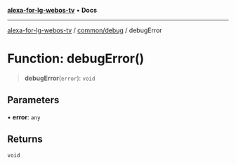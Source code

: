 [**alexa-for-lg-webos-tv**](../../../README.md) • **Docs**

***

[alexa-for-lg-webos-tv](../../../modules.md) / [common/debug](../README.md) / debugError

# Function: debugError()

> **debugError**(`error`): `void`

## Parameters

• **error**: `any`

## Returns

`void`
